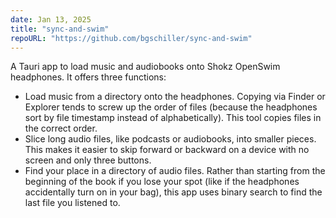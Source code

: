 ```yaml
---
date: Jan 13, 2025
title: "sync-and-swim"
repoURL: "https://github.com/bgschiller/sync-and-swim"
---
```


A Tauri app to load music and audiobooks onto Shokz OpenSwim headphones. It offers three functions:

- Load music from a directory onto the headphones. Copying via Finder or Explorer tends to screw up the order of files (because the headphones sort by file timestamp instead of alphabetically). This tool copies files in the correct order.
- Slice long audio files, like podcasts or audiobooks, into smaller pieces. This makes it easier to skip forward or backward on a device with no screen and only three buttons.
- Find your place in a directory of audio files. Rather than starting from the beginning of the book if you lose your spot (like if the headphones accidentally turn on in your bag), this app uses binary search to find the last file you listened to.
